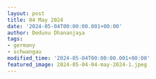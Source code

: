 ```yaml
---
layout: post
title: 04 May 2024
date: '2024-05-04T00:00:00.001+00:00'
author: Dedunu Dhananjaya
tags:
- germany
- schwangau
modified_time: '2024-05-04T00:00:00.001+00:00'
featured_image: 2024-05-04-04-may-2024-1.jpeg
---
```


